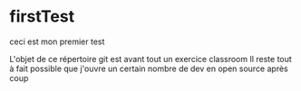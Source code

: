 # firstTest
ceci est mon premier test

L'objet de ce répertoire git est avant tout un exercice classroom
Il reste tout à fait possible que j'ouvre un certain nombre de dev en open source après coup
